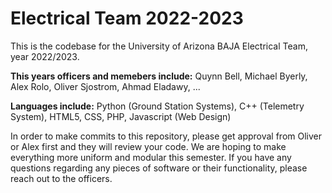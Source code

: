 # Electrical Team 2022-2023
This is the codebase for the University of Arizona BAJA Electrical Team, year 2022/2023.

**This years officers and memebers include:**
Quynn Bell,
Michael Byerly,
Alex Rolo,
Oliver Sjostrom,
Ahmad Eladawy,
...

**Languages include:**
Python (Ground Station Systems),
C++ (Telemetry System),
HTML5, CSS, PHP, Javascript (Web Design)


In order to make commits to this repository, please get approval from Oliver or Alex first and they will review your code. We are hoping to make everything more uniform and modular this semester. If you have any questions regarding any pieces of software or their functionality, please reach out to the officers.
